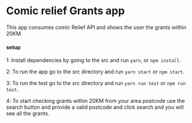 # Comic relief Grants app

This app consumes comic Relief API and shows the user the grants within 20KM

#### setup

1: Install dependencies by going to the src and run `yarn`, or `npm install`.



2: To run the app go to the src directory and run `yarn start` or `npm start`.


3: To run the test go to the src directory and run `yarn run test` or `npm run test`.



4: To start checking grants within 20KM from your area postcode use the search button and provide a valid postcode and click search and you will see all the grants.